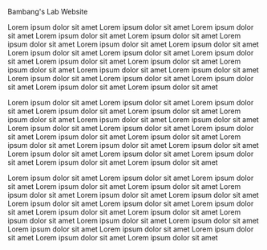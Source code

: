 Bambang's Lab Website

Lorem ipsum dolor sit amet Lorem ipsum dolor sit amet Lorem ipsum dolor sit amet Lorem ipsum dolor sit amet Lorem ipsum dolor sit amet Lorem ipsum dolor sit amet Lorem ipsum dolor sit amet 
Lorem ipsum dolor sit amet Lorem ipsum dolor sit amet Lorem ipsum dolor sit amet Lorem ipsum dolor sit amet Lorem ipsum dolor sit amet Lorem ipsum dolor sit amet Lorem ipsum dolor sit amet 
Lorem ipsum dolor sit amet Lorem ipsum dolor sit amet Lorem ipsum dolor sit amet Lorem ipsum dolor sit amet Lorem ipsum dolor sit amet Lorem ipsum dolor sit amet Lorem ipsum dolor sit amet 

Lorem ipsum dolor sit amet Lorem ipsum dolor sit amet Lorem ipsum dolor sit amet Lorem ipsum dolor sit amet Lorem ipsum dolor sit amet Lorem ipsum dolor sit amet Lorem ipsum dolor sit amet 
Lorem ipsum dolor sit amet Lorem ipsum dolor sit amet Lorem ipsum dolor sit amet Lorem ipsum dolor sit amet Lorem ipsum dolor sit amet Lorem ipsum dolor sit amet Lorem ipsum dolor sit amet 
Lorem ipsum dolor sit amet Lorem ipsum dolor sit amet Lorem ipsum dolor sit amet Lorem ipsum dolor sit amet Lorem ipsum dolor sit amet Lorem ipsum dolor sit amet Lorem ipsum dolor sit amet 

Lorem ipsum dolor sit amet Lorem ipsum dolor sit amet Lorem ipsum dolor sit amet Lorem ipsum dolor sit amet Lorem ipsum dolor sit amet Lorem ipsum dolor sit amet Lorem ipsum dolor sit amet 
Lorem ipsum dolor sit amet Lorem ipsum dolor sit amet Lorem ipsum dolor sit amet Lorem ipsum dolor sit amet Lorem ipsum dolor sit amet Lorem ipsum dolor sit amet Lorem ipsum dolor sit amet 
Lorem ipsum dolor sit amet Lorem ipsum dolor sit amet Lorem ipsum dolor sit amet Lorem ipsum dolor sit amet Lorem ipsum dolor sit amet Lorem ipsum dolor sit amet Lorem ipsum dolor sit amet 
